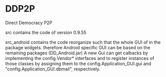 DDP2P
=====

Direct Democracy P2P

src contains the code of version 0.9.55

src_android
	    contains the code reorganize such that the whole GUI of in the package widgets.
            therefore Android specific GUI can be based on the remaining packages (DD_Android.jar)
            A new Gui can get calbacks by implementing the config.Vendor* interfaces
            and to register instances of those classes by assigning them to the config.Application_GUI.gui and
            "config.Application_GUI.dbmail", respectively.
